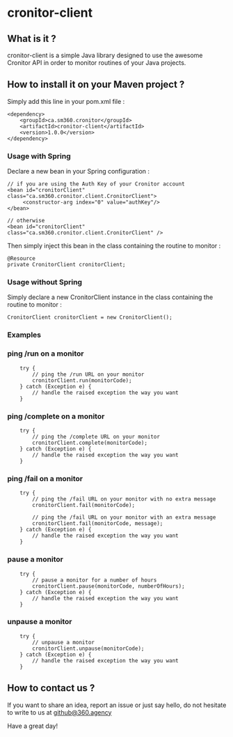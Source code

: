 # cronitor-client

## What is it ?
cronitor-client is a simple Java library designed to use the awesome Cronitor API in order to monitor routines of your Java projects.

## How to install it on your Maven project ?
Simply add this line in your pom.xml file :
```
<dependency>
    <groupId>ca.sm360.cronitor</groupId>
    <artifactId>cronitor-client</artifactId>
    <version>1.0.0</version>
</dependency>
```

### Usage with Spring

Declare a new bean in your Spring configuration :
```
// if you are using the Auth Key of your Cronitor account
<bean id="cronitorClient" class="ca.sm360.cronitor.client.CronitorClient">
     <constructor-arg index="0" value="authKey"/>
</bean>

// otherwise
<bean id="cronitorClient" class="ca.sm360.cronitor.client.CronitorClient" />
```

Then simply inject this bean in the class containing the routine to monitor :
```
@Resource
private CronitorClient cronitorClient;
```

### Usage without Spring
Simply declare a new CronitorClient instance in the class containing the routine to monitor :
```
CronitorClient cronitorClient = new CronitorClient();
```

### Examples

### ping /run on a monitor
```
    try {
        // ping the /run URL on your monitor
        cronitorClient.run(monitorCode);
    } catch (Exception e) {
        // handle the raised exception the way you want
    }
```
### ping /complete on a monitor
```
    try {
        // ping the /complete URL on your monitor
        cronitorClient.complete(monitorCode);
    } catch (Exception e) {
        // handle the raised exception the way you want
    }
```
### ping /fail on a monitor
```
    try {
        // ping the /fail URL on your monitor with no extra message
        cronitorClient.fail(monitorCode);
        
        // ping the /fail URL on your monitor with an extra message
        cronitorClient.fail(monitorCode, message);
    } catch (Exception e) {
        // handle the raised exception the way you want
    }
```
### pause a monitor
```
    try {
        // pause a monitor for a number of hours
        cronitorClient.pause(monitorCode, numberOfHours);
    } catch (Exception e) {
        // handle the raised exception the way you want
    }
```
### unpause a monitor
```
    try {
        // unpause a monitor
        cronitorClient.unpause(monitorCode);
    } catch (Exception e) {
        // handle the raised exception the way you want
    }
```

## How to contact us ?

If you want to share an idea, report an issue or just say hello, do not hesitate to write to us at github@360.agency 

Have a great day!
